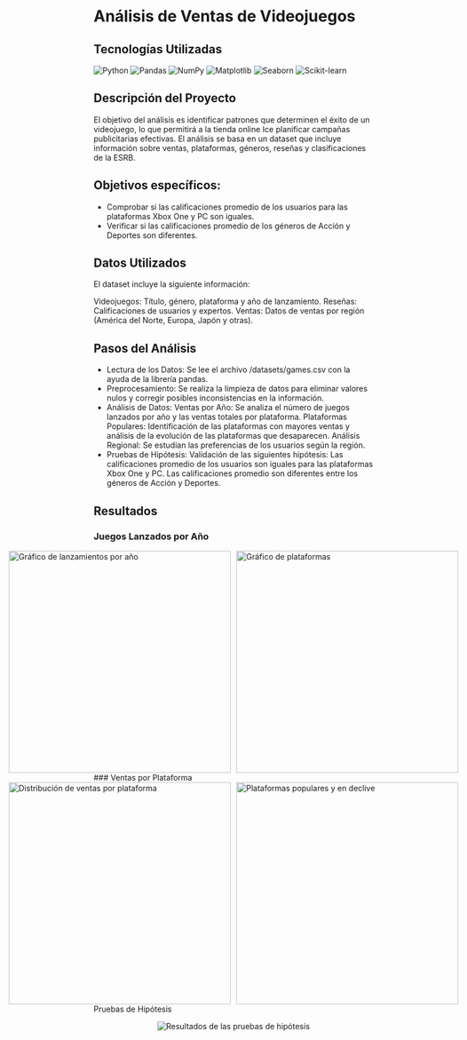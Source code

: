 # Análisis de Ventas de Videojuegos
<h2>Tecnologías Utilizadas</h2> <div class="badges-container"> <img src="https://img.shields.io/badge/Python-14354C?style=for-the-badge&logo=python&logoColor=white" alt="Python"> <img src="https://img.shields.io/badge/Pandas-2C2D72?style=for-the-badge&logo=pandas&logoColor=white" alt="Pandas"> <img src="https://img.shields.io/badge/NumPy-777BB4?style=for-the-badge&logo=numpy&logoColor=white" alt="NumPy"> <img src="https://img.shields.io/badge/Matplotlib-%23ffffff.svg?style=for-the-badge&logo=Matplotlib&logoColor=black" alt="Matplotlib"> <img src="https://img.shields.io/badge/Seaborn-3881E3?style=for-the-badge&logo=seaborn&logoColor=white" alt="Seaborn"> <img src="https://img.shields.io/badge/scikit--learn-5C9CD9?style=for-the-badge&logo=scikit-learn&logoColor=white" alt="Scikit-learn"> </div>

## Descripción del Proyecto
El objetivo del análisis es identificar patrones que determinen el éxito de un videojuego, lo que permitirá a la tienda online Ice planificar campañas publicitarias efectivas. El análisis se basa en un dataset que incluye información sobre ventas, plataformas, géneros, reseñas y clasificaciones de la ESRB.

## Objetivos específicos:

- Comprobar si las calificaciones promedio de los usuarios para las plataformas Xbox One y PC son iguales.
- Verificar si las calificaciones promedio de los géneros de Acción y Deportes son diferentes.

## Datos Utilizados
El dataset incluye la siguiente información:

Videojuegos: Título, género, plataforma y año de lanzamiento.
Reseñas: Calificaciones de usuarios y expertos.
Ventas: Datos de ventas por región (América del Norte, Europa, Japón y otras).

## Pasos del Análisis
- Lectura de los Datos: Se lee el archivo /datasets/games.csv con la ayuda de la librería pandas.
- Preprocesamiento: Se realiza la limpieza de datos para eliminar valores nulos y corregir posibles inconsistencias en la información.
- Análisis de Datos:
Ventas por Año: Se analiza el número de juegos lanzados por año y las ventas totales por plataforma.
Plataformas Populares: Identificación de las plataformas con mayores ventas y análisis de la evolución de las plataformas que desaparecen.
Análisis Regional: Se estudian las preferencias de los usuarios según la región.
- Pruebas de Hipótesis: Validación de las siguientes hipótesis:
Las calificaciones promedio de los usuarios son iguales para las plataformas Xbox One y PC.
Las calificaciones promedio son diferentes entre los géneros de Acción y Deportes.

## Resultados
### Juegos Lanzados por Año
<div style="display: flex; justify-content: center; gap: 10px;"> <img src="https://github.com/user-attachments/assets/example1" alt="Gráfico de lanzamientos por año" style="width: 400px; height: auto;"> <img src="https://github.com/user-attachments/assets/example2" alt="Gráfico de plataformas" style="width: 400px; height: auto;"> </div>
### Ventas por Plataforma
<div style="display: flex; justify-content: center; gap: 10px;"> <img src="https://github.com/user-attachments/assets/example3" alt="Distribución de ventas por plataforma" style="width: 400px; height: auto;"> <img src="https://github.com/user-attachments/assets/example4" alt="Plataformas populares y en declive" style="width: 400px; height: auto;"> </div>
Pruebas de Hipótesis
<p align="center"> <img src="https://github.com/user-attachments/assets/example5" alt="Resultados de las pruebas de hipótesis"> </p>
